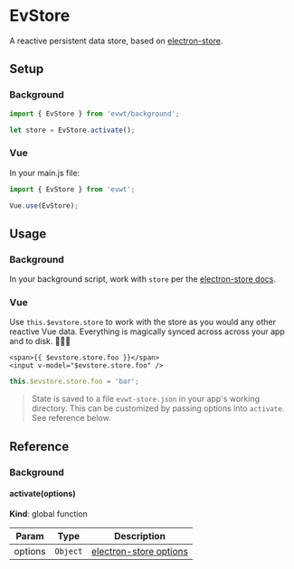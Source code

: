# EvStore

A reactive persistent data store, based on [electron-store](https://github.com/sindresorhus/electron-store).

## Setup

### Background

```js
import { EvStore } from 'evwt/background';

let store = EvStore.activate();
```

### Vue

In your main.js file:

```js
import { EvStore } from 'evwt';

Vue.use(EvStore);
```

## Usage

### Background

In your background script, work with `store` per the [electron-store docs](https://github.com/sindresorhus/electron-store).

### Vue

Use `this.$evstore.store` to work with the store as you would any other reactive Vue data. Everything is magically synced across across your app and to disk. 🧙🏻‍♂️

```vue
<span>{{ $evstore.store.foo }}</span>
<input v-model="$evstore.store.foo" />
```

```js
this.$evstore.store.foo = 'bar';
```

> State is saved to a file `evwt-store.json` in your app's working directory. This can be customized by passing options into `activate`. See reference below.



## Reference
### Background

<a name="activate"></a>

#### activate(options)
**Kind**: global function  

| Param | Type | Description |
| --- | --- | --- |
| options | <code>Object</code> | [electron-store options](https://github.com/sindresorhus/electron-store#api) |



